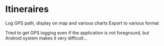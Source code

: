 # Itineraires
Log GPS path, display on map and various charts
Export to various format

Tried to get GPS logging even if the application is not foreground, but Android system makes it very difficult...
